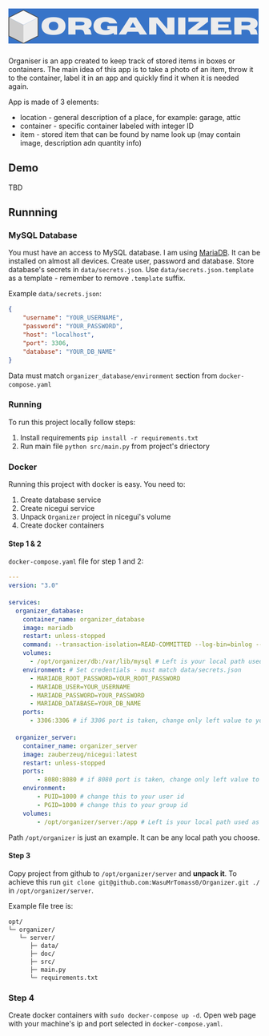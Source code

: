 # ![organizer_logo](data/organizer_logo.png)

Organiser is an app created to keep track of stored items in boxes or containers.
The main idea of this app is to take a photo of an item, throw it to the container, label it in an app and quickly find it when it is needed again.

App is made of 3 elements:
- location - general description of a place, for example: garage, attic
- container - specific container labeled with integer ID
- item - stored item that can be found by name look up (may contain image, description adn quantity info)

## Demo

TBD

## Runnning

### MySQL Database

You must have an access to MySQL database. I am using [MariaDB](https://mariadb.org/).
It can be installed on almost all devices. Create user, password and database.
Store database's secrets in `data/secrets.json`.
Use `data/secrets.json.template` as a template - remember to remove `.template` suffix.

Example `data/secrets.json`:
```json
{
    "username": "YOUR_USERNAME",
    "password": "YOUR_PASSWORD",
    "host": "localhost",
    "port": 3306,
    "database": "YOUR_DB_NAME"
}
```
Data must match `organizer_database/environment` section from `docker-compose.yaml`

### Running

To run this project locally follow steps:
1. Install requirements `pip install -r requirements.txt`
2. Run main file `python src/main.py` from project's driectory

### Docker

Running this project with docker is easy.
You need to:
1. Create database service
2. Create nicegui service
3. Unpack `Organizer` project in nicegui's volume
4. Create docker containers

#### Step 1 & 2

`docker-compose.yaml` file for step 1 and 2:
```yaml
---
version: "3.0"

services:
  organizer_database:
    container_name: organizer_database
    image: mariadb
    restart: unless-stopped
    command: --transaction-isolation=READ-COMMITTED --log-bin=binlog --binlog-format=ROW
    volumes:
      - /opt/organizer/db:/var/lib/mysql # Left is your local path used as database's volume
    environment: # Set credentials - must match data/secrets.json
      - MARIADB_ROOT_PASSWORD=YOUR_ROOT_PASSWORD
      - MARIADB_USER=YOUR_USERNAME
      - MARIADB_PASSWORD=YOUR_PASSWORD
      - MARIADB_DATABASE=YOUR_DB_NAME
    ports:
      - 3306:3306 # if 3306 port is taken, change only left value to you liking

  organizer_server:
    container_name: organizer_server
    image: zauberzeug/nicegui:latest
    restart: unless-stopped
    ports:
        - 8080:8080 # if 8080 port is taken, change only left value to you liking
    environment:
        - PUID=1000 # change this to your user id
        - PGID=1000 # change this to your group id
    volumes:
        - /opt/organizer/server:/app # Left is your local path used as nicegui's volume
```

Path `/opt/organizer` is just an example. It can be any local path you choose.

#### Step 3

Copy project from github to `/opt/organizer/server` and **unpack it**. 
To achieve this run `git clone git@github.com:WasuMrTomass0/Organizer.git ./` in `/opt/organizer/server`.

Example file tree is:
```ascii
opt/
└─ organizer/
   └─ server/
      ├─ data/
      ├─ doc/
      ├─ src/
      ├─ main.py
      └─ requirements.txt
```

### Step 4

Create docker containers with `sudo docker-compose up -d`. 
Open web page with your machine's ip and port selected in `docker-compose.yaml`.
